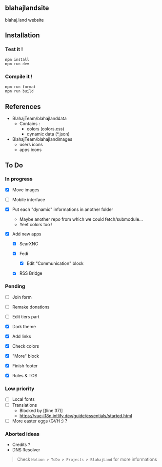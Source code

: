 blahajlandsite
---
blahaj.land website

## Installation

### Test it !

```bash
npm install
npm run dev
```

### Compile it !

```bash
npm run format
npm run build
```

## References

- BlahajTeam/blahajlanddata
  - Contains :
    - colors (colors.css)
    - dynamic data (*.json)
- BlahajTeam/blahajlandimages
  - users icons
  - apps icons

## To Do

### In progress

- [x] Move images
- [ ] Mobile interface
- [x] Put each "dynamic" informations in another folder
    - Maybe another repo from which we could fetch/submodule...
    - Yeet colors too !

- [x] Add new apps
    - [x] SearXNG
    - [x] Fedi
        - [x] Edit "Communication" block
    - [x] RSS Bridge


### Pending
- [ ] Join form
- [ ] Remake donations
- [ ] Edit tiers part

- [x] Dark theme
- [x] Add links
- [x] Check colors
- [x] "More" block
- [x] Finish footer
- [x] Rules & TOS

### Low priority
- [ ] Local fonts
- [ ] Translations
    - Blocked by [(line 37)]
    - https://vue-i18n.intlify.dev/guide/essentials/started.html
- [ ] More easter eggs (GVH :) ?

### Aborted ideas
- Credits ?
- DNS Resolver


> Check `Notion > ToDo > Projects > BlahajLand` for more informations